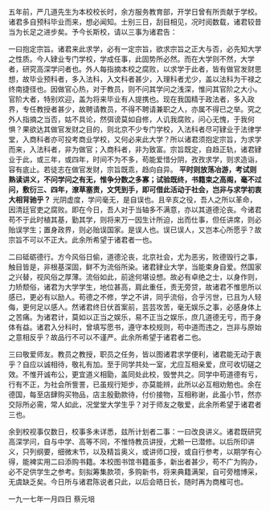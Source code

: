 
五年前，严几道先生为本校校长时，余方服务教育部，开学日曾有所贡献于学校。诸君多自预科毕业而来，想必闻知。士别三日，刮目相见，况时阅数载，诸君较昔当为长足之进步矣。予今长斯校，请以三事为诸君告：

一曰抱定宗旨。诸君来此求学，必有一定宗旨，欲求宗旨之正大与否，必先知大学之性质。今人肄业专门学校，学成任事，此固势所必然。而在大学则不然，大学者，研究高深学问者也。外人每指摘本校之腐败，以求学于此者，皆有做官发财思想，故毕业预科者，多入法科，入文科者甚少，入理科者尤少，盖以法科为干禄之终南捷径也。因做官心热，对于教员，则不问其学问之浅深，惟问其官阶之大小。官阶大者，特别欢迎，盖为将来毕业有人提携也。现在我国精于政法者，多入政界，专任教授者甚少，故聘请教员，不得不聘请兼职之人，亦属不得已之举。究之外人指摘之当否，姑不具论，然弭谤莫如自修，人讥我腐败，问心无愧，于我何惧？果欲达其做官发财之目的，则北京不少专门学校，入法科者尽可肄业于法律学堂，入商科者亦可投考商业学校，又何必来此大学？所以诸君须抱定宗旨，为求学而来，入法科者，非为做官；入商科者，非为致富。宗旨既定，自趋正轨，诸君肄业于此，或三年，或四年，时间不为不多，苟能爱惜分阴，孜孜求学，则求造诣，容有底止。若徒志在做官发财，宗旨既乖，趋向自异。 **平时则放荡冶游，考试则熟读讲义，不问学问之有无，惟争分数之多寡；试验既终，书籍束之高阁，毫不过问，敷衍三、四年，潦草塞责，文凭到手，即可借此活动于社会，岂非与求学初衷大相背驰乎？** 光阴虚度，学问毫无，是自误也。且辛亥之役，吾人之所以革命，因清廷官吏之腐败。即在今日，吾人对于当轴多不满意，亦以其道德沦丧。今诸君苟不于此时植其基，勤其学，则将来万一因生计所迫，出而仕事，但任讲席，则必贻误学生；置身政界，则必贻误国家。是误人也。误已误人，又岂本心所愿乎？故宗旨不可以不正大。此余所希望于诸君者一也。

二曰砥砺德行。方今风俗日偷，道德沦丧，北京社会，尤为恶劣，败德毁行之事，触目皆是，非根基深固，鲜不为流俗所染。诸君肄业大学，当能束身自爱。然国家之兴替，视风俗之厚薄。流俗如此，前途何堪设想。故必有卓绝之士，以身作则，力矫颓俗，诸君为大学学生，地位甚高，肩此重任，责无旁贷，故诸君不惟思所以感已，更必有以励人。苟德之不修，学之不讲，同乎流俗，合乎污世，已且为人轻侮，更何足以感人。然诸君终日伏首案前，芸芸攻苦，毫无娱乐之事，必感身体上之苦痛。为诸君计，莫如以正当之娱乐，易不正当之娱乐，庶几道德无亏，而于身体有益。诸君入分科时，曾填写愿书，遵守本校规则，苟中道而违之，岂非与原始之意相反乎？故品行不可以不谨严。此余所希望于诸君者二也。

三曰敬爱师友。教员之教授，职员之任务，皆以图诸君求学便利，诸君能无动于衷乎？自应以诚相待，敬礼有加。至于同学共处一室，尤应互相亲爱，庶可收切磋之效。不惟开诚布公，更宜道义相勖，盖同处此校，毁誉共之。同学中苟道德有亏，行有不正，为社会所訾詈，已虽规行矩步，亦莫能辨，此所以必互相劝勉也。余在德国，每至店肆购买物品，店主殷勤款待，付价接物，互相称谢，此虽小节，然亦交际所必需，常人如此，况堂堂大学生乎？对于师友之敬爱，此余所希望于诸君者三也。

余到校视事仅数日，校事多未详悉，兹所计划者二事：一曰改良讲义。诸君既研究高深学问，自与中学、高等不同，不惟恃教员讲授，尤赖一已潜修。以后所印讲义，只列纲要，细微末节，以及精旨奥义，或讲师口授，或自行参考，以期学有心得，能裨实用二曰添购书籍。本校图书馆书籍虽多，新出者甚少，苟不广为购办，必不足供学生之参考。刻拟筹集款项，多购新书，将来典籍满架，自可旁稽博采，无虞缺乏矣。今日所与诸君陈说者只此，以后会晤日长，随时再为商榷可也。

一九一七年一月四日 蔡元培
